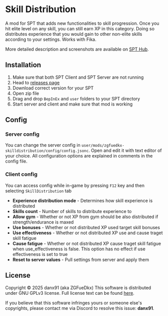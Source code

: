 # Skill Distribution
A mod for SPT that adds new functionalities to skill progression. Once you hit elite level on any skill, you can still earn XP in this category. Doing so distributes experience that you would gain to other non-elite skills according to your settings. Works with Fika.

More detailed description and screenshots are available on [SPT Hub](https://hub.sp-tarkov.com/files/file/TODO/).

## Installation
1. Make sure that both SPT Client and SPT Server are not running
2. Head to [releases page](https://github.com/danx91/SkillDistribution/releases)
3. Download correct version for your SPT
4. Open zip file
5. Drag and drop `BepInEx` and `user` folders to your SPT directory
6. Start server and client and make sure that mod is working

## Config

### Server config
You can change the server config in `user/mods/zgfuedkx-skilldistribution/config/config.jsonc`. Open and edit it with text editor of your choice. All configuration options are explained in comments in the config file.

### Client config
You can access config while in-game by pressing `F12` key and then selecting `SkillDistribution` tab

* **Experience distribution mode** - Determines how skill experience is distributed
* **Skills count** - Number of skills to distribute experience to
* **Allow gym** - Whether or not XP from gym should be also distributed if strength/endurance is maxed
* **Use bonuses** - Whether or not distributed XP used target skill bonuses
* **Use effectiveness** - Whether or not distributed XP use and cause traget skill fatigue
* **Cause fatigue** - Whether or not distributed XP cause traget skill fatigue when use_effectiveness is false. This option has no effect if use effectiveness is set to true
* **Reset to server values** - Pull settings from server and apply them


## License
Copyright © 2025 danx91 (aka ZGFueDkx)
This software is distributed under GNU GPLv3 license. Full license text can be found [here](LICENSE).

If you believe that this software infringes yours or someone else's copyrights, please contact me via Discord to resolve this issue: **danx91**.
